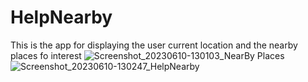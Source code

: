 # HelpNearby
This is the app for displaying the user current location and the nearby places fo interest
![Screenshot_20230610-130103_NearBy Places](https://github.com/Rajat-Spy/HelpNearby/assets/72099374/8d9b7c5a-f8c9-4aec-9dfb-0e6941f61aa2)
![Screenshot_20230610-130247_HelpNearby](https://github.com/Rajat-Spy/HelpNearby/assets/72099374/73ae8926-5d9c-4f95-95f2-af141b9e6e1d)
